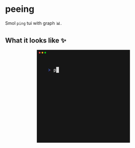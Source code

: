 # peeing
Smol `ping` tui with graph 📊.

## What it looks like ✨
<p align="center">
  <img src="./assets/demo.gif") width="300"/>
</p>
